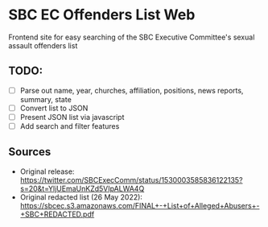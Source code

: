 # SBC EC Offenders List Web
Frontend site for easy searching of the SBC Executive Committee's sexual assault offenders list

## TODO:
- [ ] Parse out name, year, churches, affiliation, positions, news reports, summary, state
- [ ] Convert list to JSON
- [ ] Present JSON list via javascript
- [ ] Add search and filter features

## Sources
- Original release: https://twitter.com/SBCExecComm/status/1530003585836122135?s=20&t=YljUEmaUnKZd5VIpALWA4Q
- Original redacted list (26 May 2022): https://sbcec.s3.amazonaws.com/FINAL+-+List+of+Alleged+Abusers+-+SBC+REDACTED.pdf
